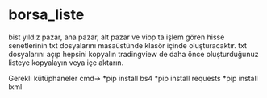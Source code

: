 # borsa_liste
bist yıldız pazar, ana pazar, alt pazar ve viop ta işlem gören hisse senetlerinin txt dosyalarını masaüstünde klasör içinde oluşturacaktır. txt dosyalarını açıp hepsini kopyalın tradingview de daha önce oluşturduğunuz listeye kopyalayın veya içe aktarın.

Gerekli kütüphaneler cmd->
*pip install bs4
*pip install requests
*pip install lxml
